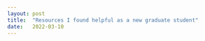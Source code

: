 ```yaml
---
layout: post
title:  "Resources I found helpful as a new graduate student"
date:   2022-03-10
---
```


